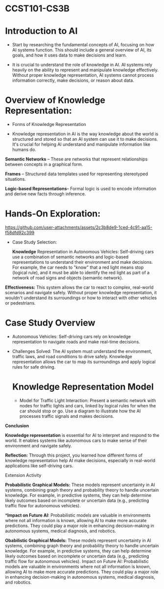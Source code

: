 # CCST101-CS3B


# Introduction to AI

* Start by researching the fundamental concepts of AI, focusing on how AI systems function. This should include a general overview of AI, its goals, and how it uses data to make decisions and learn.
  
*  It is crucial to understand the role of knowledge in AI. AI systems rely heavily on the ability to represent and manipulate knowledge effectively. Without proper knowledge representation, AI systems cannot process information correctly, make decisions, or reason about data.


#  Overview of Knowledge Representation:

*  Forms of Knowledge Representation

*  Knowledge representation in AI is the way knowledge about the world is structured and stored so that an AI system can use it to make decisions. It's crucial for helping AI understand and manipulate information like humans do.


**Semantic Networks** – These are networks that represent relationships between concepts in a graphical form.

**Frames** – Structured data templates used for representing stereotyped situations.

**Logic-based Representations**– Formal logic is used to encode information and derive new facts through inference.

# Hands-On Exploration:


https://github.com/user-attachments/assets/2c3b8de9-1ced-4c91-aa15-f58dfd92c399


*  Case Study Selection:

   **Knowledge** Representation in Autonomous Vehicles: Self-driving cars use a combination of semantic networks and logic-based representations to understand their environment and make decisions. For example, the car needs to "know" that a red light means stop (logical rule), and it must be able to identify the red light as part of a network of road signs and objects (semantic network).
   
  **Effectiveness:** This system allows the car to react to complex, real-world scenarios and navigate safely. Without proper knowledge representation, it wouldn't understand its surroundings or how to interact with other vehicles or pedestrians.

#  Case Study Overview

* Autonomous Vehicles: Self-driving cars rely on knowledge representation to navigate roads and make real-time decisions.
  
* Challenges Solved: The AI system must understand the environment, traffic laws, and road conditions to drive safely. Knowledge representation allows the car to map its surroundings and apply logical rules for safe driving.

  #   Knowledge Representation Model


   * Model for Traffic Light Interaction: Present a semantic network with nodes for traffic lights and cars, linked by logical rules for when the car should stop or go. Use a diagram to illustrate how the AI processes traffic signals and makes decisions.
 
**Conclusion**

**Knowledge representation** is essential for AI to interpret and respond to the world. It enables systems like autonomous cars to make sense of their environment and navigate safely.
 
**Reflection:** Through this project, you learned how different forms of knowledge representation help AI make decisions, especially in real-world applications like self-driving cars.

Extension Activity

**Probabilistic Graphical Models:** These models represent uncertainty in AI systems, combining graph theory and probability theory to handle uncertain knowledge. For example, in predictive systems, they can help determine likely outcomes based on incomplete or uncertain data (e.g., predicting traffic flow for autonomous vehicles).

***Impact on Future AI:** Probabilistic models are valuable in environments where not all information is known, allowing AI to make more accurate predictions. They could play a major role in enhancing decision-making in autonomous systems, medical diagnosis, and robotics.

**Obabilistic Graphical Models:** These models represent uncertainty in AI systems, combining graph theory and probability theory to handle uncertain knowledge. For example, in predictive systems, they can help determine likely outcomes based on incomplete or uncertain data (e.g., predicting traffic flow for autonomous vehicles).
Impact on Future AI: Probabilistic models are valuable in environments where not all information is known, allowing AI to make more accurate predictions. They could play a major role in enhancing decision-making in autonomous systems, medical diagnosis, and robotics.
















